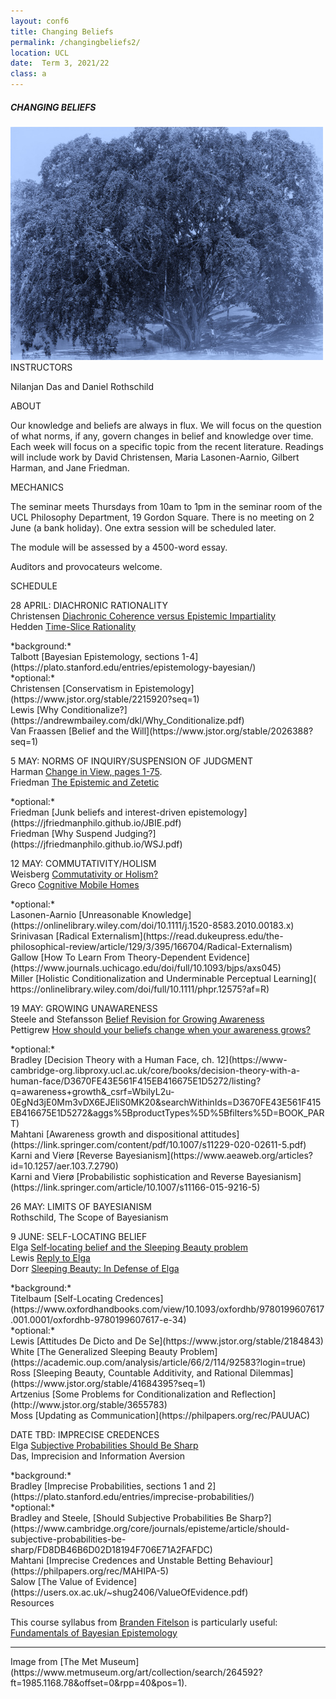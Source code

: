 ```yaml
---
layout: conf6
title: Changing Beliefs
permalink: /changingbeliefs2/
location: UCL
date:  Term 3, 2021/22
class: a
---
```



##### CHANGING BELIEFS

<img src="/materials/mettree.jpeg" width="500">

<div class="maintext" markdown="1">

<div class="title"> INSTRUCTORS </div>

Nilanjan Das and Daniel Rothschild

<div class="title"> ABOUT </div>

Our knowledge and beliefs are always in flux. We will focus on the question of what norms, if any, govern changes in belief and knowledge over time. Each week will focus on a specific topic from the recent literature. Readings will include work by David Christensen, Maria Lasonen-Aarnio, Gilbert Harman, and Jane Friedman.

<div class="title"> MECHANICS </div>

The seminar meets Thursdays from 10am to 1pm in the seminar room of the UCL Philosophy Department, 19 Gordon Square.  There is no meeting on 2 June (a bank holiday). One extra session will be scheduled later.

The module will be assessed by a 4500-word essay.

Auditors and provocateurs welcome.

<div class="title"> SCHEDULE </div>

<span class="titleblack">28 APRIL:</span> <span class = "titlethin"> DIACHRONIC RATIONALITY </span><br>
Christensen [Diachronic Coherence versus Epistemic Impartiality](http://www.jstor.org/stable/2693694)  <br>
Hedden [Time-Slice Rationality](https://philpapers.org/go.pl?id=HEDTR&u=https%3A%2F%2Fphilpapers.org%2Farchive%2FHEDTR.pdf)<br>
<div class="optional" markdown="1">
*background:* <br>
Talbott [Bayesian Epistemology, sections 1-4](https://plato.stanford.edu/entries/epistemology-bayesian/) <br>
*optional:* <br>
Christensen [Conservatism in Epistemology](https://www.jstor.org/stable/2215920?seq=1) <br>
Lewis [Why Conditionalize?](https://andrewmbailey.com/dkl/Why_Conditionalize.pdf) <br>
Van Fraassen [Belief and the Will](https://www.jstor.org/stable/2026388?seq=1)
</div>


<span class="titleblack"> 5 MAY:</span>  <span class = "titlethin"> NORMS OF INQUIRY/SUSPENSION OF JUDGMENT </span> <br>
Harman [Change in View, pages 1-75](https://liveuclac-my.sharepoint.com/:b:/g/personal/uctydro_ucl_ac_uk/ET2xZocmYelOoSseJiecEVQBRnsH4ZAeHVaawleMtEmcXQ?e=EUBcrk). <br>
Friedman [The Epistemic and Zetetic](https://read.dukeupress.edu/the-philosophical-review/article-abstract/129/4/501/166989/The-Epistemic-and-the-Zetetic?redirectedFrom=fulltext)
<div class="optional" markdown="1">
 *optional:*<br>
Friedman [Junk beliefs and interest-driven epistemology](https://jfriedmanphilo.github.io/JBIE.pdf)<br>
Friedman [Why Suspend Judging?](https://jfriedmanphilo.github.io/WSJ.pdf)
</div>



<span class="titleblack">12 MAY:</span>   <span class = "titlethin"> COMMUTATIVITY/HOLISM </span><br>
Weisberg [Commutativity or Holism?](https://www.journals.uchicago.edu/doi/full/10.1093/bjps/axp007)<br>
Greco [Cognitive Mobile Homes](https://academic.oup.com/mind/article/126/501/93/2404573?login=true)<br>
<div class="optional" markdown="1">
*optional:*<br>
Lasonen-Aarnio [Unreasonable Knowledge](https://onlinelibrary.wiley.com/doi/10.1111/j.1520-8583.2010.00183.x) <br>
Srinivasan [Radical Externalism](https://read.dukeupress.edu/the-philosophical-review/article/129/3/395/166704/Radical-Externalism)<br>
Gallow [How To Learn From Theory-Dependent Evidence](https://www.journals.uchicago.edu/doi/full/10.1093/bjps/axs045)<br>
Miller [Holistic Conditionalization and Underminable Perceptual Learning](
https://onlinelibrary.wiley.com/doi/full/10.1111/phpr.12575?af=R)
</div>

<span class="titleblack"> 19 MAY:</span>  <span class = "titlethin"> GROWING UNAWARENESS</span> <br>
Steele and Stefansson  [Belief Revision for Growing Awareness](https://philpapers.org/archive/STEBRF-6.pdf)<br>
Pettigrew [How should your beliefs change when your awareness grows?](https://philpapers.org/archive/PETWST-2.pdf)<br>
<div class="optional" markdown="1">
*optional:*<br>
Bradley [Decision Theory with a Human Face, ch. 12](https://www-cambridge-org.libproxy.ucl.ac.uk/core/books/decision-theory-with-a-human-face/D3670FE43E561F415EB416675E1D5272/listing?q=awareness+growth&_csrf=WbilyL2u-0EgNd3jE0Mm3vDX6EJEliS0MK20&searchWithinIds=D3670FE43E561F415EB416675E1D5272&aggs%5BproductTypes%5D%5Bfilters%5D=BOOK_PART)<br>
Mahtani [Awareness growth and dispositional attitudes](https://link.springer.com/content/pdf/10.1007/s11229-020-02611-5.pdf)<br>
Karni and Vierø [Reverse Bayesianism](https://www.aeaweb.org/articles?id=10.1257/aer.103.7.2790)<br>
Karni and Vierø [Probabilistic sophistication and Reverse Bayesianism](https://link.springer.com/article/10.1007/s11166-015-9216-5)
</div>

<span class="titleblack"> 26 MAY:</span>  <span class = "titlethin"> LIMITS OF BAYESIANISM</span> <br>
Rothschild, The Scope of Bayesianism<br>

<span class="titleblack"> 9 JUNE:  </span> <span class = "titlethin"> SELF-LOCATING BELIEF</span><br>
Elga [Self‐locating belief and the Sleeping Beauty problem](http://www.jstor.org/stable/3329167) <br>
Lewis [Reply to Elga](https://fitelson.org/probability/lewis_sb.pdf)<br>
Dorr [Sleeping Beauty: In Defense of Elga](https://www.jstor.org/stable/3328920?seq=1)<br>
<div class="optional" markdown="1">
*background:*<br>
Titelbaum [Self-Locating Credences](https://www.oxfordhandbooks.com/view/10.1093/oxfordhb/9780199607617.001.0001/oxfordhb-9780199607617-e-34)<br>
*optional:*<br>
Lewis [Attitudes De Dicto and De Se](https://www.jstor.org/stable/2184843)<br>
White [The Generalized Sleeping Beauty Problem](https://academic.oup.com/analysis/article/66/2/114/92583?login=true)<br>
Ross [Sleeping Beauty, Countable Additivity, and Rational Dilemmas](https://www.jstor.org/stable/41684395?seq=1)<br>
Artzenius [Some Problems for Conditionalization and Reflection](http://www.jstor.org/stable/3655783)<br>
Moss [Updating as Communication](https://philpapers.org/rec/PAUUAC)
</div>

<span class="titleblack"> DATE TBD:  </span> <span class = "titlethin"> IMPRECISE CREDENCES</span><br>
Elga [Subjective Probabilities Should Be Sharp](https://quod.lib.umich.edu/p/phimp/3521354.0010.005/--subjective-probabilities-should-be-sharp?view=image)<br>
Das, Imprecision and Information Aversion<br>
<div class="optional" markdown="1">
*background:*<br>
Bradley [Imprecise Probabilities, sections 1 and 2](https://plato.stanford.edu/entries/imprecise-probabilities/)<br>
*optional:*<br>
 Bradley and Steele, [Should Subjective Probabilities Be Sharp?](https://www.cambridge.org/core/journals/episteme/article/should-subjective-probabilities-be-sharp/FD8DB46B6D02D18194F706E71A2FAFDC)<br>
Mahtani [Imprecise Credences and Unstable Betting Behaviour](https://philpapers.org/rec/MAHIPA-5)<br>
Salow [The Value of Evidence](https://users.ox.ac.uk/~shug2406/ValueOfEvidence.pdf)
</div>



<div class="title"> Resources </div>

This course syllabus from [Branden Fitelson](http://fitelson.org/) is particularly useful: [Fundamentals of Bayesian Epistemology](http://fitelson.org/bayes/syllabus.html)

---

<span class ="smaller">
Image from [The Met Museum](https://www.metmuseum.org/art/collection/search/264592?ft=1985.1168.78&amp;offset=0&amp;rpp=40&amp;pos=1).
</span>
